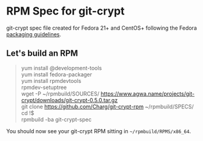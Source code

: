 # RPM Spec for git-crypt 
git-crypt spec file created for Fedora 21+ and CentOS+ following the Fedora [packaging guidelines](https://fedoraproject.org/wiki/Packaging:Guidelines?rd=Packaging/Guidelinesa).

## Let's build an RPM
> yum install @development-tools  
> yum install fedora-packager  
> yum install rpmdevtools  
> rpmdev-setuptree  
> wget -P ~/rpmbuild/SOURCES/ https://www.agwa.name/projects/git-crypt/downloads/git-crypt-0.5.0.tar.gz  
> git clone https://github.com/Charg/git-crypt-rpm ~/rpmbuild/SPECS/  
> cd !$  
> rpmbuild -ba git-crypt-spec  

You should now see your git-crypt RPM sitting in `~/rpmbuild/RPMS/x86_64`.

